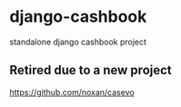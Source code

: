 django-cashbook
===============

standalone django cashbook project

## Retired due to a new project

https://github.com/noxan/casevo
